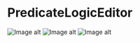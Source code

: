 # PredicateLogicEditor

![Image alt](https://github.com/Zakis0/PredicateLogicEditor/blob/main/Images/photo_2023-02-20_17-15-12.jpg)
![Image alt](https://github.com/Zakis0/PredicateLogicEditor/blob/main/Images/photo_2023-02-20_17-15-14.jpg)
![Image alt](https://github.com/Zakis0/PredicateLogicEditor/blob/main/Images/photo_2023-02-20_17-15-16.jpg)
